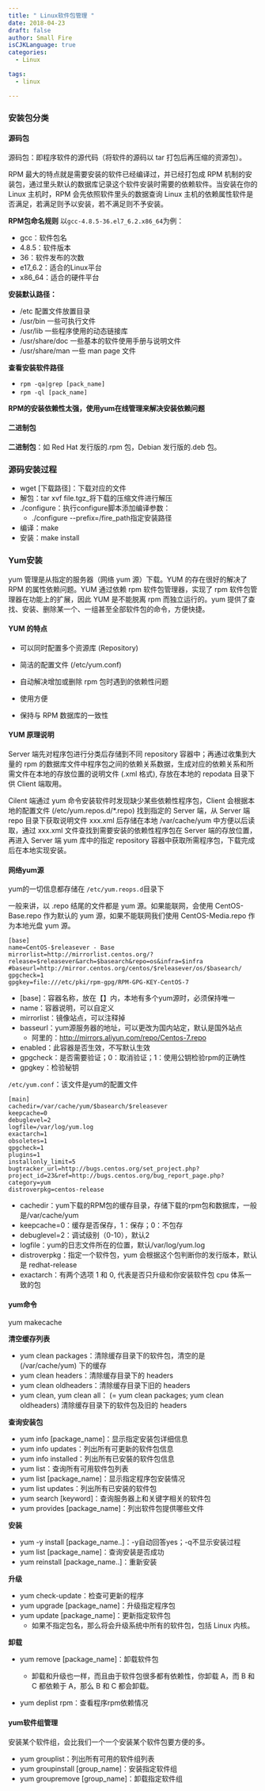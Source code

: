 ```yaml
---
title: " Linux软件包管理 "
date: 2018-04-23
draft: false
author: Small Fire
isCJKLanguage: true
categories: 
  - Linux

tags: 
  - linux

---
```


### 安装包分类
#### 源码包 
源码包：即程序软件的源代码（将软件的源码以 tar 打包后再压缩的资源包）。

RPM 最大的特点就是需要安装的软件已经编译过，并已经打包成 RPM 机制的安装包，通过里头默认的数据库记录这个软件安装时需要的依赖软件。当安装在你的 Linux 主机时，RPM 会先依照软件里头的数据查询 Linux 主机的依赖属性软件是否满足，若满足则予以安装，若不满足则不予安装。

**RPM包命名规则**
以`gcc-4.8.5-36.el7_6.2.x86_64`为例：

  - gcc：软件包名
  - 4.8.5：软件版本
  - 36：软件发布的次数
  - e17_6.2：适合的Linux平台
  - x86_64：适合的硬件平台

 **安装默认路径：** 

 - /etc  配置文件放置目录
 - /usr/bin  一些可执行文件
 - /usr/lib  一些程序使用的动态链接库
 - /usr/share/doc  一些基本的软件使用手册与说明文件
 - /usr/share/man  一些 man page 文件

**查看安装软件路径**

  - `rpm -qa|grep [pack_name]`
  - `rpm -ql [pack_name]`

**RPM的安装依赖性太强，使用yum在线管理来解决安装依赖问题**

#### 二进制包
**二进制包**：如 Red Hat 发行版的.rpm 包，Debian 发行版的.deb 包。

### 源码安装过程

- wget [下载路径]：下载对应的文件
- 解包：tar xvf file.tgz_将下载的压缩文件进行解压
- ./configure：执行configure脚本添加编译参数：
   - ./configure --prefix=/fire_path指定安装路径
- 编译：make
- 安装：make install

### Yum安装

   yum 管理是从指定的服务器（网络 yum 源）下载。YUM 的存在很好的解决了 RPM 的属性依赖问题。YUM 通过依赖 rpm 软件包管理器，实现了 rpm 软件包管理器在功能上的扩展，因此 YUM 是不能脱离 rpm 而独立运行的。yum 提供了查找、安装、删除某一个、一组甚至全部软件包的命令，方便快捷。

#### YUM 的特点

  - 可以同时配置多个资源库 (Repository)

  - 简洁的配置文件 (/etc/yum.conf)

  - 自动解决增加或删除 rpm 包时遇到的依赖性问题

  - 使用方便

  - 保持与 RPM 数据库的一致性

#### YUM 原理说明  

   Server 端先对程序包进行分类后存储到不同 repository 容器中；再通过收集到大量的 rpm 的数据库文件中程序包之间的依赖关系数据，生成对应的依赖关系和所需文件在本地的存放位置的说明文件 (.xml 格式), 存放在本地的 repodata 目录下供 Client 端取用。       

   Cilent 端通过 yum 命令安装软件时发现缺少某些依赖性程序包，Client 会根据本地的配置文件 (/etc/yum.repos.d/*.repo) 找到指定的 Server 端，从 Server 端 repo 目录下获取说明文件 xxx.xml 后存储在本地 /var/cache/yum 中方便以后读取，通过 xxx.xml 文件查找到需要安装的依赖性程序包在 Server 端的存放位置，再进入 Server 端 yum 库中的指定 repository 容器中获取所需程序包，下载完成后在本地实现安装。

#### 网络yum源
yum的一切信息都存储在 `/etc/yum.reops.d`目录下

一般来讲，以 .repo 结尾的文件都是 yum 源。如果能联网，会使用 CentOS-Base.repo 作为默认的 yum 源，如果不能联网我们使用 CentOS-Media.repo 作为本地光盘 yum 源。


```JS
[base]
name=CentOS-$releasever - Base
mirrorlist=http://mirrorlist.centos.org/?release=$releasever&arch=$basearch&repo=os&infra=$infra
#baseurl=http://mirror.centos.org/centos/$releasever/os/$basearch/
gpgcheck=1
gpgkey=file:///etc/pki/rpm-gpg/RPM-GPG-KEY-CentOS-7
```
  - [base]：容器名称，放在【】内，本地有多个yum源时，必须保持唯一
  - name：容器说明，可以自定义
  - mirrorlist：镜像站点，可以注释掉
  - basseurl：yum源服务器的地址，可以更改为国内站定，默认是国外站点 
      - 阿里的：http://mirrors.aliyun.com/repo/Centos-7.repo
  - enabled：此容器是否生效，不写默认生效
  - gpgcheck：是否需要验证；0：取消验证；1：使用公钥检验rpm的正确性
  - gpgkey：检验秘钥

`/etc/yum.conf`：该文件是yum的配置文件

```JS
[main]
cachedir=/var/cache/yum/$basearch/$releasever
keepcache=0
debuglevel=2
logfile=/var/log/yum.log
exactarch=1
obsoletes=1
gpgcheck=1
plugins=1
installonly_limit=5
bugtracker_url=http://bugs.centos.org/set_project.php?project_id=23&ref=http://bugs.centos.org/bug_report_page.php?category=yum
distroverpkg=centos-release
```
  - cachedir：yum下载的RPM包的缓存目录，存储下载的rpm包和数据库，一般是/var/cache/yum
  - keepcache=0：缓存是否保存，1：保存；0：不包存
  - debuglevel=2：调试级别（0-10），默认2
  - logfile：yum的日志文件所在的位置，默认/var/log/yum.log
  - distroverpkg：指定一个软件包，yum 会根据这个包判断你的发行版本，默认是 redhat-release
  - exactarch：有两个选项 1 和 0, 代表是否只升级和你安装软件包 cpu 体系一致的包

#### yum命令

yum makecache

**清空缓存列表**

 - yum clean packages：清除缓存目录下的软件包，清空的是 (/var/cache/yum) 下的缓存
 - yum clean headers：清除缓存目录下的 headers
 - yum clean oldheaders：清除缓存目录下旧的 headers
 - yum clean, yum clean all： (= yum clean packages; yum clean oldheaders) 清除缓存目录下的软件包及旧的 headers

**查询安装包**

 - yum info [package_name]：显示指定安装包详细信息
 - yum info updates：列出所有可更新的软件包信息
 - yum info installed：列出所有已安裝的软件包信息
 - yum list：查询所有可用软件包列表
 - yum list [package_name]：显示指定程序包安装情况
 - yum list updates：列出所有已安装的软件包
 - yum search [keyword]：查询服务器上和关键字相关的软件包
 - yum provides [package_name]：列出软件包提供哪些文件

**安装**

 - yum -y install [package_name..]：-y自动回答yes；-q不显示安装过程
 - yum list [package_name]：查询安装是否成功
 - yum reinstall [package_name..]：重新安装

**升级**

 - yum check-update：检查可更新的程序
 - yum upgrade [package_name]：升级指定程序包
 - yum update [package_name]：更新指定软件包
	- 如果不指定包名，那么将会升级系统中所有的软件包，包括 Linux 内核。

**卸载**

 - yum remove [package_name]：卸载软件包
	- 卸载和升级也一样，而且由于软件包很多都有依赖性，你卸载 A，而 B 和 C 都依赖于 A，那么 B 和 C 都会卸载。

 - yum deplist rpm：查看程序rpm依赖情况


#### yum软件组管理
安装某个软件组，会比我们一个一个安装某个软件包要方便的多。

  - yum grouplist：列出所有可用的软件组列表
  - yum groupinstall [group_name]：安装指定软件组
  - yum groupremove [group_name]：卸载指定软件组



